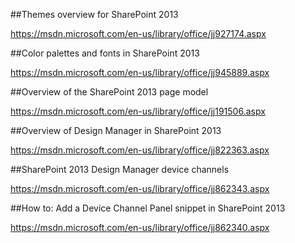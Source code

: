 ##Themes overview for SharePoint 2013

https://msdn.microsoft.com/en-us/library/office/jj927174.aspx

##Color palettes and fonts in SharePoint 2013

https://msdn.microsoft.com/en-us/library/office/jj945889.aspx

##Overview of the SharePoint 2013 page model

https://msdn.microsoft.com/en-us/library/office/jj191506.aspx

##Overview of Design Manager in SharePoint 2013

https://msdn.microsoft.com/en-us/library/office/jj822363.aspx

##SharePoint 2013 Design Manager device channels

https://msdn.microsoft.com/en-us/library/office/jj862343.aspx

##How to: Add a Device Channel Panel snippet in SharePoint 2013

https://msdn.microsoft.com/en-us/library/office/jj862340.aspx

